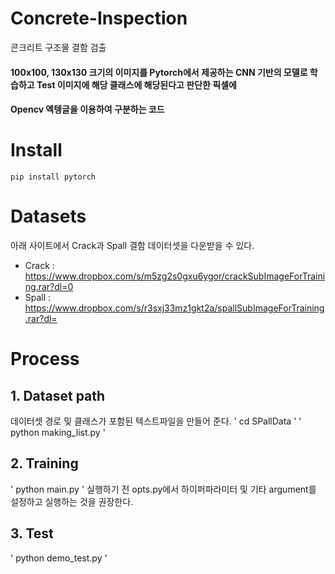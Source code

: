 # Concrete-Inspection
콘크리트 구조물 결함 검출
#### 100x100, 130x130 크기의 이미지를 Pytorch에서 제공하는 CNN 기반의 모델로 학습하고 Test 이미지에 해당 클래스에 해당된다고 판단한 픽셀에
#### Opencv 엑텡글을 이용하여 구분하는 코드

# Install
` pip install pytorch ` 

# Datasets
아래 사이트에서 Crack과 Spall 결함 데이터셋을 다운받을 수 있다.

- Crack : https://www.dropbox.com/s/m5zg2s0gxu6ygor/crackSubImageForTraining.rar?dl=0
- Spall : https://www.dropbox.com/s/r3sxj33mz1gkt2a/spallSubImageForTraining.rar?dl=

# Process
## 1. Dataset path
데이터셋 경로 및 클래스가 포함된 텍스트파일을 만들어 준다.
' cd SPallData '
' python making_list.py '

## 2. Training
' python main.py ' 
실행하기 전 opts.py에서 하이퍼파라미터 및 기타 argument를 설정하고 실행하는 것을 권장한다.

## 3. Test
' python demo_test.py '

